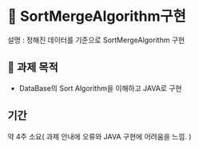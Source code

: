 # 📘 SortMergeAlgorithm구현
설명 : 정해진 데이터를 기준으로 SortMergeAlgorithm 구현

## 🧠 과제 목적
- DataBase의 Sort Algorithm을 이해하고 JAVA로 구현

##  기간
약 4주 소요( 과제 안내에 오류와 JAVA 구현에 어려움을 느낌. )
